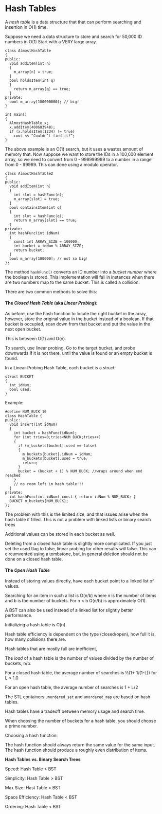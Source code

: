 # Hash Tables


A _hash table_ is a data structure that that can perform searching and insertion
in O(1) time.


Suppose we need a data structure to store and search for 50,000 ID numbers in O(1)
Start with a VERY large array.

```
class AlmostHashTable
{
public:
  void addItem(int n)
  {
    m_array[n] = true;
  }
  bool holdsItem(int q)
  {
    return m_array[q] == true;
  }
private:
  bool m_array[100000000]; // big!
}

int main()
{
  AlmostHashTable x;
  x.addItem(400683948);
  if (x.holdsItem(1234) != true)
    cout << “Couldn’t find it!”;
}
```

The above example is an O(1) search, but it uses a wastes amount of memory that.
Now suppose we want to store the IDs in a 100,000 element array, so we need to
convert from 0 - 999999999 to a number in a range from 0 - 99999. This can
done using a modulo operator.

```
class AlmostHashTable2
{
public:
  void addItem(int n)
  {
    int slot = hashFunc(n);
    m_array[slot] = true;
  }
  bool containsItem(int q)
  {
    int slot = hashFunc(q);
    return m_array[slot] == true;
  }
private:
  int hashFunc(int idNum)
  {
    const int ARRAY_SIZE = 100000;
    int bucket = idNum % ARRAY_SIZE;
    return bucket;
  }
  bool m_array[100000]; // not so big!
};

```

The method ```hashFunc()``` converts an ID number into a _bucket number_ where
the boolean is stored. This implementation will fail in instances when there are
two numbers map to the same bucket. This is called a collision.

There are two common methods to solve this:

#### The _Closed Hash Table_ (aka _Linear Probing_):

As before, use the hash function to locate the right bucket in the array,
however, store the original value in the bucket instead of a boolean. If that
bucket is occupied, scan down from that bucket and put the value in the next
open bucket.

This is between O(1) and O(n).

To search, use linear probing. Go to the target bucket, and probe downwards if
it is not there, until the value is found or an empty bucket is found.

In a Linear Probing Hash Table, each bucket is a struct:

```
struct BUCKET
{
  int idNum;
  bool used;
}
```

Example:

```
#define NUM_BUCK 10
class HashTable {
public:
  void insert(int idNum)
  {
    int bucket = hashFunc(idNum);
    for (int tries=0;tries<NUM_BUCK;tries++)
    {
      if (m_buckets[bucket].used == false)
      {
        m_buckets[bucket].idNum = idNum;
        m_buckets[bucket].used = true;
        return;
      }
      bucket = (bucket + 1) % NUM_BUCK; //wraps around when end reached
    }
    // no room left in hash table!!!
  }
private:
  int hashFunc(int idNum) const { return idNum % NUM_BUCK; }
  BUCKET m_buckets[NUM_BUCK];
};
```

The problem with this is the limited size, and that issues arise when the hash
table if filled. This is not a problem with linked lists or binary search trees

Additional values can be stored in each bucket as well.

Deleting from a closed hash table is slightly more complicated. If you just set
the used flag to false, linear probing for other results will false. This can
circumvented using a tombstone, but, in general deletion should not be done on a
closed hash table.

#### The _Open Hash Table_

Instead of storing values directly, have each bucket point to a linked list of
values.

Searching for an item in such a list is O(n/b) where n is the number of items
and b is the number of buckets. For n < b O(n/b) is approximately O(1).

A BST can also be used instead of a linked list for slightly better performance.

Initializing a hash table is O(n).

Hash table efficiency is dependent on the type (closed/open), how full it is,
how many collisions there are.

Hash tables that are mostly full are inefficient,

The _load_ of a hash table is the number of values divided by the number of
buckets, n/b.

For a closed hash table, the average number of searches is ½(1+ 1/(1-L)) for L < 1.0

For an open hash table, the average number of searches is 1 + L/2

The STL containers ```unordered_set``` and ```unordered_map``` are based on
hash tables.

Hash tables have a tradeoff between memory usage and search time.

When choosing the number of buckets for a hash table, you should choose a prime
number.

Choosing a hash function:

The hash function should always return the same value for the same input.
The hash function should produce a roughly even distribution of items.

**Hash Tables vs. Binary Search Trees**

Speed: Hash Table > BST

Simplicity: Hash Table > BST

Max Size: Hast Table < BST

Space Efficiency: Hash Table < BST

Ordering: Hash Table < BST

